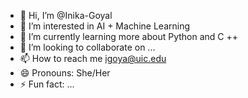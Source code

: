 - 👋 Hi, I’m @Inika-Goyal
- 👀 I’m interested in AI + Machine Learning
- 🌱 I’m currently learning more about Python and C ++
- 💞️ I’m looking to collaborate on ...
- 📫 How to reach me igoya@uic.edu
- 😄 Pronouns: She/Her
- ⚡ Fun fact: ...

<!---
Inika-Goyal/Inika-Goyal is a ✨ special ✨ repository because its `README.md` (this file) appears on your GitHub profile.
You can click the Preview link to take a look at your changes.
--->

